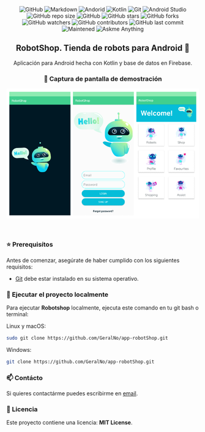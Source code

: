 <div align="center">
  
  ![GitHub](https://img.shields.io/badge/GitHub-100000?style=for-the-badge&logo=github&logoColor=white)
  ![Markdown](https://img.shields.io/badge/Markdown-000000?style=for-the-badge&logo=markdown&logoColor=white)
  ![Andorid](https://img.shields.io/badge/Android-3DDC84?style=for-the-badge&logo=android&logoColor=white)
  ![Kotlin](https://img.shields.io/badge/Kotlin-0095D5?&style=for-the-badge&logo=kotlin&logoColor=white)
  ![Git](https://img.shields.io/badge/GIT-E44C30?style=for-the-badge&logo=git&logoColor=white)
  ![Android Studio](https://img.shields.io/badge/Android_Studio-3DDC84?style=for-the-badge&logo=android-studio&logoColor=white)
  ![GitHub repo size](https://img.shields.io/github/repo-size/GeralNo/app-robotShop?style=for-the-badge&logo=github)
  ![GitHub](https://img.shields.io/github/license/GeralNo/app-robotShop?style=for-the-badge&logo=github)
  ![GitHub stars](https://img.shields.io/github/stars/GeralNo/app-robotShop?style=for-the-badge&logo=github)
  ![GitHub forks](https://img.shields.io/github/forks/GeralNo/app-robotShop?style=for-the-badge&logo=github)
  ![GitHub watchers](https://img.shields.io/github/watchers/GeralNo/app-robotShop?style=for-the-badge&logo=github)
  ![GitHub contributors](https://img.shields.io/github/contributors/GeralNo/app-robotShop?style=for-the-badge&logo=github)
  ![GitHub last commit](https://img.shields.io/github/last-commit/GeralNo/app-robotShop?style=for-the-badge&logo=github)
  ![Maintened](https://img.shields.io/badge/Maintained%3F-yes-green.svg?style=for-the-badge)
  ![Askme Anything](https://img.shields.io/badge/Ask%20me-anything-1abc9c.svg?style=for-the-badge)

  <h2 align="center">RobotShop. Tienda de robots para Android 🤖</h2>

Aplicación para Android hecha con Kotlin y base de datos en Firebase.
  
### 📸 Captura de pantalla de demostración
  
</div>

![Demostración](./assets/mockups.png "Demostración")

<br/>

### ⭐ Prerequisítos

Antes de comenzar, asegúrate de haber cumplido con los siguientes requisitos:

* [Git](https://git-scm.com/downloads "Descargar Git") debe estar instalado en su sistema operativo.

### 🚀 Ejecutar el proyecto localmente

Para ejecutar **Robotshop** localmente, ejecuta este comando en tu git bash o terminal:

Linux y macOS:

```bash
sudo git clone https://github.com/GeralNo/app-robotShop.git
```

Windows:

```bash
git clone https://github.com/GeralNo/app-robotShop.git
```

### 📫 Contácto

Si quieres contactárme puedes escribirme en [email](mailto:geraldinenovoa2709@gmail.com).

### 📃 Licencia

Este proyecto contiene una licencia: **MIT License**.